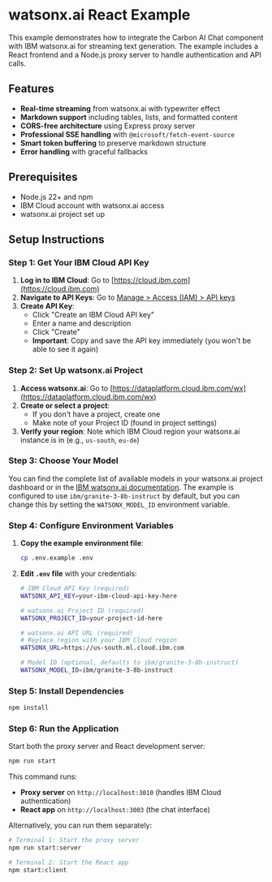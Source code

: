 # watsonx.ai React Example

This example demonstrates how to integrate the Carbon AI Chat component with IBM watsonx.ai for streaming text generation. The example includes a React frontend and a Node.js proxy server to handle authentication and API calls.

## Features

- **Real-time streaming** from watsonx.ai with typewriter effect
- **Markdown support** including tables, lists, and formatted content
- **CORS-free architecture** using Express proxy server
- **Professional SSE handling** with `@microsoft/fetch-event-source`
- **Smart token buffering** to preserve markdown structure
- **Error handling** with graceful fallbacks

## Prerequisites

- Node.js 22+ and npm
- IBM Cloud account with watsonx.ai access
- watsonx.ai project set up

## Setup Instructions

### Step 1: Get Your IBM Cloud API Key

1. **Log in to IBM Cloud**: Go to [https://cloud.ibm.com](https://cloud.ibm.com)
2. **Navigate to API Keys**: Go to [Manage > Access (IAM) > API keys](https://cloud.ibm.com/iam/apikeys)
3. **Create API Key**:
   - Click "Create an IBM Cloud API key"
   - Enter a name and description
   - Click "Create"
   - **Important**: Copy and save the API key immediately (you won't be able to see it again)

### Step 2: Set Up watsonx.ai Project

1. **Access watsonx.ai**: Go to [https://dataplatform.cloud.ibm.com/wx](https://dataplatform.cloud.ibm.com/wx)
2. **Create or select a project**:
   - If you don't have a project, create one
   - Make note of your Project ID (found in project settings)
3. **Verify your region**: Note which IBM Cloud region your watsonx.ai instance is in (e.g., `us-south`, `eu-de`)

### Step 3: Choose Your Model

You can find the complete list of available models in your watsonx.ai project dashboard or in the [IBM watsonx.ai documentation](https://dataplatform.cloud.ibm.com/docs/content/wsj/analyze-data/fm-models.html). The example is configured to use `ibm/granite-3-8b-instruct` by default, but you can change this by setting the `WATSONX_MODEL_ID` environment variable.

### Step 4: Configure Environment Variables

1. **Copy the example environment file**:

   ```bash
   cp .env.example .env
   ```

2. **Edit `.env` file** with your credentials:

   ```bash
   # IBM Cloud API Key (required)
   WATSONX_API_KEY=your-ibm-cloud-api-key-here

   # watsonx.ai Project ID (required)
   WATSONX_PROJECT_ID=your-project-id-here

   # watsonx.ai API URL (required)
   # Replace region with your IBM Cloud region
   WATSONX_URL=https://us-south.ml.cloud.ibm.com

   # Model ID (optional, defaults to ibm/granite-3-8b-instruct)
   WATSONX_MODEL_ID=ibm/granite-3-8b-instruct
   ```

### Step 5: Install Dependencies

```bash
npm install
```

### Step 6: Run the Application

Start both the proxy server and React development server:

```bash
npm run start
```

This command runs:

- **Proxy server** on `http://localhost:3010` (handles IBM Cloud authentication)
- **React app** on `http://localhost:3003` (the chat interface)

Alternatively, you can run them separately:

```bash
# Terminal 1: Start the proxy server
npm run start:server

# Terminal 2: Start the React app
npm start:client
```
